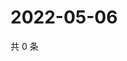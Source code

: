 # 2022-05-06

共 0 条

<!-- BEGIN WEIBO -->
<!-- 最后更新时间 Fri May 06 2022 22:00:45 GMT+0800 (China Standard Time) -->

<!-- END WEIBO -->
